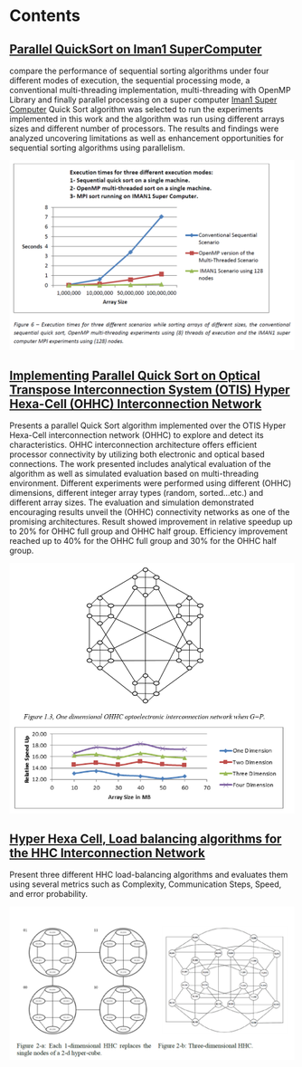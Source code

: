 # Contents

## [Parallel QuickSort on Iman1 SuperComputer](./quick_sort)
compare the performance of sequential sorting algorithms under four different modes of execution, the sequential processing mode, a conventional multi-threading implementation, multi-threading with OpenMP Library and finally parallel processing on a super computer [Iman1 Super Computer](http://www.iman1.jo/iman1/)
Quick Sort algorithm was selected to run the experiments implemented in this work and the algorithm was run using different arrays sizes and different number of processors. The results and findings were analyzed uncovering limitations as well as enhancement opportunities for sequential sorting algorithms using parallelism.

![results](./quick_sort/results/results.png)

## [Implementing Parallel Quick Sort on Optical Transpose Interconnection System (OTIS) Hyper Hexa-Cell (OHHC) Interconnection Network](./otis_hhc_quicksort)
Presents a parallel Quick Sort algorithm implemented over the OTIS Hyper Hexa-Cell interconnection network (OHHC) to explore and detect its characteristics. OHHC interconnection architecture offers efficient processor connectivity by utilizing both electronic and optical based connections. The work presented includes analytical evaluation of the algorithm as well as simulated evaluation based on multi-threading environment. Different experiments were performed using different (OHHC) dimensions, different integer array types (random, sorted…etc.) and different array sizes. The evaluation and simulation demonstrated encouraging results unveil the (OHHC) connectivity networks as one of the promising architectures. Result showed improvement in relative speedup up to 20% for OHHC full group and OHHC half group. Efficiency improvement reached up to 40% for the OHHC full group and 30% for the OHHC half group.

![results](./otis_hhc_quicksort/results/results.png)

## [Hyper Hexa Cell, Load balancing algorithms for the HHC Interconnection Network](./otis_hhc_load_balance)
Present three different HHC load-balancing algorithms and evaluates them using several metrics such as Complexity, Communication Steps, Speed, and error probability. 

![results](./otis_hhc_load_balance/algorithm_c/results/architecture.png)

